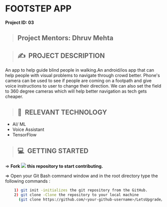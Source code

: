 # **FOOTSTEP APP**
**Project ID: 03**
>## **Project Mentors: Dhruv Mehta**

>## ✍&nbsp; PROJECT DESCRIPTION

An app to help guide blind people in walking.An android/ios app that can help people with visual problems to navigate through crowd better. Phone's camera can be used to see if people are coming on a footpath and give voice instructions to user to change their direction. We can also set the field to 360 degree cameras which will help better navigation as tech gets cheaper.

>## 📂&nbsp; RELEVANT TECHNOLOGY
* AI/ ML 
* Voice Assistant
* TensorFlow

>## 💻&nbsp; GETTING STARTED

=> **Fork <a href=https://github.com/LetsUpgrade/FOOTSTEP-APP><img src="https://img.icons8.com/ios/24/000000/code-fork.png"></a> this repository to start contributing.**

=> Open your Git Bash command window and in the root directory type the following commands :
```bash
    1) git init -initializes the git repository from the GitHub. 
    2) git clone -Clone the repository to your local machine
      (git clone https://github.com/<your-github-username>/LetsUpgrade/FOOTSTEP-APP.git)
```    
